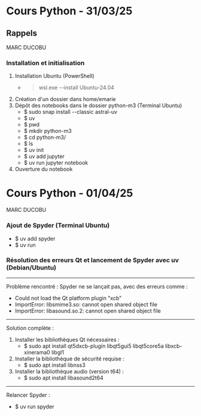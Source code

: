 # Cours Python - 31/03/25
## Rappels
MARC DUCOBU
<br>
### Installation et initialisation
1. Installation Ubuntu (PowerShell)
   - > wsl.exe --install Ubuntu-24.04
3. Création d'un dossier dans home/emarie
4. Dépôt des notebooks dans le dossier python-m3 (Terminal Ubuntu)
   - $ sudo snap install --classic astral-uv
   - $ uv
   - $ pwd
   - $ mkdir python-m3
   - $ cd python-m3/
   - $ ls
   - $ uv init
   - $ uv add jupyter
   - $ uv run jupyter notebook
5. Ouverture du notebook

# Cours Python - 01/04/25
MARC DUCOBU
<br>

### Ajout de Spyder (Terminal Ubuntu)
- $ uv add spyder
- $ uv run

### Résolution des erreurs Qt et lancement de Spyder avec uv (Debian/Ubuntu)
---
Problème rencontré :
Spyder ne se lançait pas, avec des erreurs comme :
- Could not load the Qt platform plugin "xcb"
- ImportError: libsmime3.so: cannot open shared object file
- ImportError: libasound.so.2: cannot open shared object file
---
Solution complète :
1. Installer les bibliothèques Qt nécessaires :
   - $ sudo apt install qt5dxcb-plugin libqt5gui5 libqt5core5a libxcb-xinerama0 libgl1
2. Installer la bibliothèque de sécurité requise :
   - $ sudo apt install libnss3
3. Installer la bibliothèque audio (version t64) :
   - $ sudo apt install libasound2t64
---
Relancer Spyder :
   - $ uv run spyder
